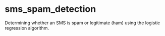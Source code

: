 # sms_spam_detection


Determining whether an SMS is spam or legitimate (ham) using the logistic regression algorithm.
